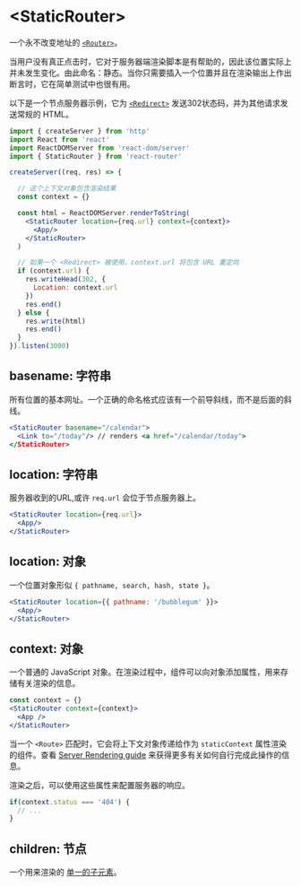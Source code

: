 # &lt;StaticRouter>

一个永不改变地址的 [`<Router>`](Router.md)。

当用户没有真正点击时，它对于服务器端渲染脚本是有帮助的，因此该位置实际上并未发生变化。由此命名：静态。当你只需要插入一个位置并且在渲染输出上作出断言时，它在简单测试中也很有用。

以下是一个节点服务器示例，它为 [`<Redirect>`](Redirect.md) 发送302状态码，并为其他请求发送常规的 HTML。

```jsx
import { createServer } from 'http'
import React from 'react'
import ReactDOMServer from 'react-dom/server'
import { StaticRouter } from 'react-router'

createServer((req, res) => {

  // 这个上下文对象包含渲染结果
  const context = {}

  const html = ReactDOMServer.renderToString(
    <StaticRouter location={req.url} context={context}>
      <App/>
    </StaticRouter>
  )

  // 如果一个 <Redirect> 被使用，context.url 将包含 URL 重定向
  if (context.url) {
    res.writeHead(302, {
      Location: context.url
    })
    res.end()
  } else {
    res.write(html)
    res.end()
  }
}).listen(3000)
```

## basename: 字符串

所有位置的基本网址。一个正确的命名格式应该有一个前导斜线，而不是后面的斜线。

```jsx
<StaticRouter basename="/calendar">
  <Link to="/today"/> // renders <a href="/calendar/today">
</StaticRouter>
```

## location: 字符串

服务器收到的URL,或许 `req.url` 会位于节点服务器上。

```jsx
<StaticRouter location={req.url}>
  <App/>
</StaticRouter>
```

## location: 对象

一个位置对象形似 `{ pathname, search, hash, state }`。

```jsx
<StaticRouter location={{ pathname: '/bubblegum' }}>
  <App/>
</StaticRouter>
```

## context: 对象

一个普通的 JavaScript 对象。在渲染过程中，组件可以向对象添加属性，用来存储有关渲染的信息。

```jsx
const context = {}
<StaticRouter context={context}>
  <App />
</StaticRouter>
```

当一个 `<Route>` 匹配时，它会将上下文对象传递给作为 `staticContext` 属性渲染的组件。查看 [Server Rendering guide](../../../react-router-dom/docs/guides/server-rendering.md) 来获得更多有关如何自行完成此操作的信息。

渲染之后，可以使用这些属性来配置服务器的响应。

```js
if(context.status === '404') {
  // ...
}
```

## children: 节点

一个用来渲染的 [单一的子元素](https://facebook.github.io/react/docs/react-api.html#react.children.only)。 
